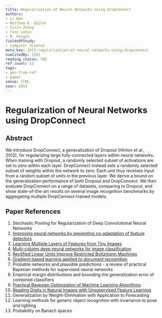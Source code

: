 ```yaml
---
title: Regularization of Neural Networks using DropConnect
authors:
- Li Wan
- Matthew D. Zeiler
- Sixin Zhang
- Yann LeCun
- R. Fergus
fieldsOfStudy:
- Computer Science
meta_key: 2013-regularization-of-neural-networks-using-dropconnect
numCitedBy: 2101
reading_status: TBD
ref_count: 15
tags:
- gen-from-ref
- paper
venue: ICML
year: 2013
---
```


# Regularization of Neural Networks using DropConnect

## Abstract

We introduce DropConnect, a generalization of Dropout (Hinton et al., 2012), for regularizing large fully-connected layers within neural networks. When training with Dropout, a randomly selected subset of activations are set to zero within each layer. DropConnect instead sets a randomly selected subset of weights within the network to zero. Each unit thus receives input from a random subset of units in the previous layer. We derive a bound on the generalization performance of both Dropout and DropConnect. We then evaluate DropConnect on a range of datasets, comparing to Dropout, and show state-of-the-art results on several image recognition benchmarks by aggregating multiple DropConnect-trained models.

## Paper References

1. Stochastic Pooling for Regularization of Deep Convolutional Neural Networks
2. [Improving neural networks by preventing co-adaptation of feature detectors](2012-improving-neural-networks-by-preventing-co-adaptation-of-feature-detectors)
3. [Learning Multiple Layers of Features from Tiny Images](2009-learning-multiple-layers-of-features-from-tiny-images)
4. [Multi-column deep neural networks for image classification](2012-multi-column-deep-neural-networks-for-image-classification)
5. [Rectified Linear Units Improve Restricted Boltzmann Machines](2010-rectified-linear-units-improve-restricted-boltzmann-machines)
6. [Gradient-based learning applied to document recognition](1998-gradient-based-learning-applied-to-document-recognition)
7. Probable networks and plausible predictions - a review of practical Bayesian methods for supervised neural networks
8. Empirical margin distributions and bounding the generalization error of combined classifiers
9. [Practical Bayesian Optimization of Machine Learning Algorithms](2012-practical-bayesian-optimization-of-machine-learning-algorithms)
10. [Reading Digits in Natural Images with Unsupervised Feature Learning](2011-reading-digits-in-natural-images-with-unsupervised-feature-learning)
11. Generalization by Weight-Elimination with Application to Forecasting
12. Learning methods for generic object recognition with invariance to pose and lighting
13. Probability on Banach spaces
